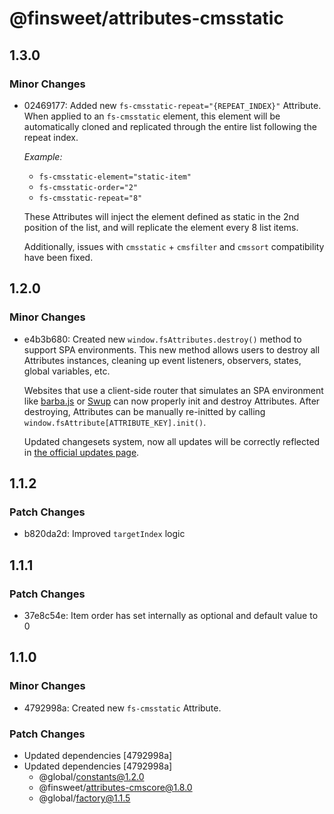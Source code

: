 # @finsweet/attributes-cmsstatic

## 1.3.0

### Minor Changes

- 02469177: Added new `fs-cmsstatic-repeat="{REPEAT_INDEX}"` Attribute. When applied to an `fs-cmsstatic` element, this element will be automatically cloned and replicated through the entire list following the repeat index.

  _Example:_

  - `fs-cmsstatic-element="static-item"`
  - `fs-cmsstatic-order="2"`
  - `fs-cmsstatic-repeat="8"`

  These Attributes will inject the element defined as static in the 2nd position of the list, and will replicate the element every 8 list items.

  Additionally, issues with `cmsstatic` + `cmsfilter` and `cmssort` compatibility have been fixed.

## 1.2.0

### Minor Changes

- e4b3b680: Created new `window.fsAttributes.destroy()` method to support SPA environments.
  This new method allows users to destroy all Attributes instances, cleaning up event listeners, observers, states, global variables, etc.

  Websites that use a client-side router that simulates an SPA environment like [barba.js](https://barba.js.org/) or [Swup](https://swup.js.org/) can now properly init and destroy Attributes.
  After destroying, Attributes can be manually re-initted by calling `window.fsAttribute[ATTRIBUTE_KEY].init()`.

  Updated changesets system, now all updates will be correctly reflected in [the official updates page](https://www.finsweet.com/attributes/updates).

## 1.1.2

### Patch Changes

- b820da2d: Improved `targetIndex` logic

## 1.1.1

### Patch Changes

- 37e8c54e: Item order has set internally as optional and default value to 0

## 1.1.0

### Minor Changes

- 4792998a: Created new `fs-cmsstatic` Attribute.

### Patch Changes

- Updated dependencies [4792998a]
- Updated dependencies [4792998a]
  - @global/constants@1.2.0
  - @finsweet/attributes-cmscore@1.8.0
  - @global/factory@1.1.5
